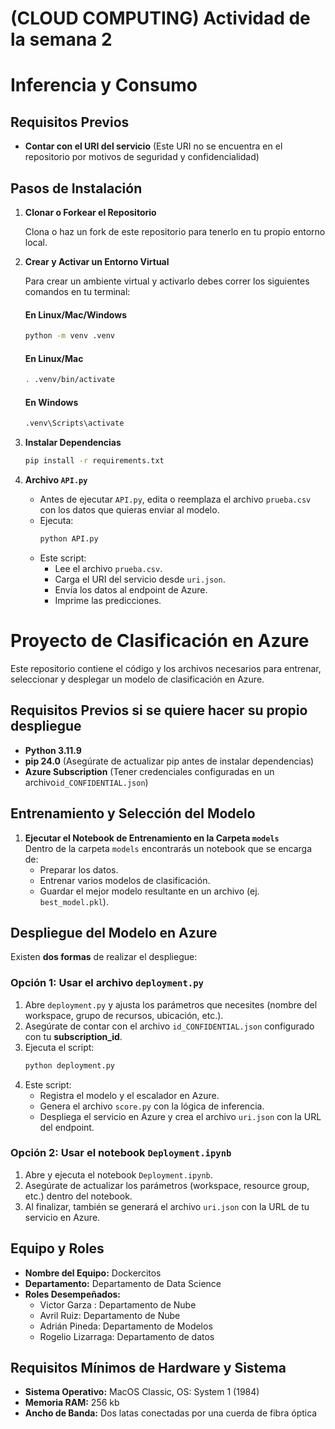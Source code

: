 
# (CLOUD COMPUTING) Actividad de la semana 2

# Inferencia y Consumo 

## Requisitos Previos 

- **Contar con el URI del servicio** (Este URI no se encuentra en el repositorio por motivos de seguridad y confidencialidad)

## Pasos de Instalación

1. **Clonar o Forkear el Repositorio**
   
   Clona o haz un fork de este repositorio para tenerlo en tu propio entorno local.

3. **Crear y Activar un Entorno Virtual**
   
   Para crear un ambiente virtual y activarlo debes correr los siguientes comandos en tu terminal:

   #### En Linux/Mac/Windows
   ```bash
   python -m venv .venv
   ```

   #### En Linux/Mac
   ```bash
   . .venv/bin/activate
   ```

   #### En Windows
   ```bash
   .venv\Scripts\activate
   ```

4. **Instalar Dependencias**  
   ```bash
   pip install -r requirements.txt
   ```

5. **Archivo `API.py`**  
   - Antes de ejecutar `API.py`, edita o reemplaza el archivo `prueba.csv` con los datos que quieras enviar al modelo.
   - Ejecuta:
     ```bash
     python API.py
     ```
   - Este script:
     - Lee el archivo `prueba.csv`.
     - Carga el URI del servicio desde `uri.json`.
     - Envía los datos al endpoint de Azure.
     - Imprime las predicciones.

   
# Proyecto de Clasificación en Azure

Este repositorio contiene el código y los archivos necesarios para entrenar, seleccionar y desplegar un modelo de clasificación en Azure. 

## Requisitos Previos si se quiere hacer su propio despliegue

- **Python 3.11.9**
- **pip 24.0** (Asegúrate de actualizar pip antes de instalar dependencias)
- **Azure Subscription** (Tener credenciales configuradas en un archivo`id_CONFIDENTIAL.json`)


## Entrenamiento y Selección del Modelo

1. **Ejecutar el Notebook de Entrenamiento en la Carpeta `models`**  
   Dentro de la carpeta `models` encontrarás un notebook que se encarga de:
   - Preparar los datos.
   - Entrenar varios modelos de clasificación.
   - Guardar el mejor modelo resultante en un archivo (ej. `best_model.pkl`).


## Despliegue del Modelo en Azure

Existen **dos formas** de realizar el despliegue:

### Opción 1: Usar el archivo `deployment.py`

1. Abre `deployment.py` y ajusta los parámetros que necesites (nombre del workspace, grupo de recursos, ubicación, etc.).
2. Asegúrate de contar con el archivo `id_CONFIDENTIAL.json` configurado con tu **subscription_id**.
3. Ejecuta el script:
   ```bash
   python deployment.py
   ```
4. Este script:
   - Registra el modelo y el escalador en Azure.
   - Genera el archivo `score.py` con la lógica de inferencia.
   - Despliega el servicio en Azure y crea el archivo `uri.json` con la URL del endpoint.

### Opción 2: Usar el notebook `Deployment.ipynb`

1. Abre y ejecuta el notebook `Deployment.ipynb`.
2. Asegúrate de actualizar los parámetros (workspace, resource group, etc.) dentro del notebook.
3. Al finalizar, también se generará el archivo `uri.json` con la URL de tu servicio en Azure.


## Equipo y Roles

- **Nombre del Equipo:** Dockercitos 
- **Departamento:** Departamento de Data Science  
- **Roles Desempeñados:**
  - Victor Garza : Departamento de Nube
  - Avril Ruiz: Departamento de Nube
  - Adrián Pineda: Departamento de Modelos
  - Rogelio Lizarraga: Departamento de datos 

## Requisitos Mínimos de Hardware y Sistema

- **Sistema Operativo:** MacOS Classic, OS: System 1 (1984)
- **Memoria RAM:** 256 kb
- **Ancho de Banda:** Dos latas conectadas por una cuerda de fibra óptica
